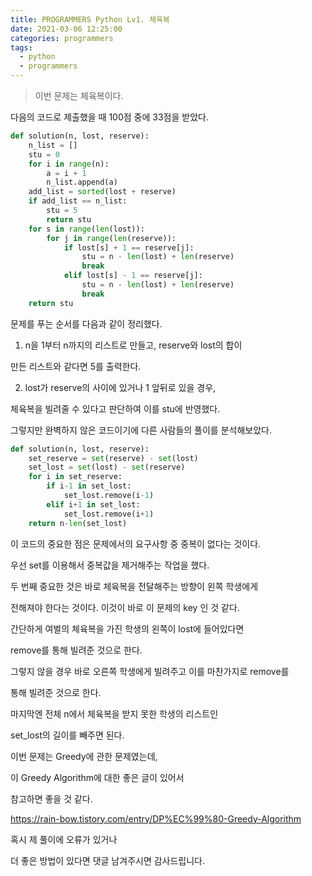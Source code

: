 ```yaml
---
title: PROGRAMMERS Python Lv1. 체육복
date: 2021-03-06 12:25:00
categories: programmers
tags:
  - python
  - programmers
---
```


>이번 문제는 체육복이다.

다음의 코드로 제출했을 때 100점 중에 33점을 받았다.

~~~python
def solution(n, lost, reserve):
    n_list = []
    stu = 0
    for i in range(n):
        a = i + 1
        n_list.append(a)
    add_list = sorted(lost + reserve)
    if add_list == n_list:
        stu = 5
        return stu
    for s in range(len(lost)):
        for j in range(len(reserve)):
            if lost[s] + 1 == reserve[j]:
                stu = n - len(lost) + len(reserve)
                break
            elif lost[s] - 1 == reserve[j]:
                stu = n - len(lost) + len(reserve)
                break
    return stu

~~~

문제를 푸는 순서를 다음과 같이 정리했다.

1. n을 1부터 n까지의 리스트로 만들고, reserve와 lost의 합이

만든 리스트와 같다면 5를 출력한다.

2. lost가 reserve의 사이에 있거나 1 앞뒤로 있을 경우,

체육복을 빌려줄 수 있다고 판단하여 이를 stu에 반영했다.

그렇지만 완벽하지 않은 코드이기에 다른 사람들의 풀이를 분석해보았다.

~~~python
def solution(n, lost, reserve):
    set_reserve = set(reserve) - set(lost)
    set_lost = set(lost) - set(reserve)
    for i in set_reserve:
        if i-1 in set_lost:
            set_lost.remove(i-1)
        elif i+1 in set_lost:
            set_lost.remove(i+1)
    return n-len(set_lost)
~~~

이 코드의 중요한 점은 문제에서의 요구사항 중 중복이 없다는 것이다.

우선 set를 이용해서 중복값을 제거해주는 작업을 했다.

두 번째 중요한 것은 바로 체육복을 전달해주는 방향이 왼쪽 학생에게

전해져야 한다는 것이다. 이것이 바로 이 문제의 key 인 것 같다.

간단하게 여벌의 체육복을 가진 학생의 왼쪽이 lost에 들어있다면

remove를 통해 빌려준 것으로 한다.

그렇지 않을 경우 바로 오른쪽 학생에게 빌려주고 이를 마찬가지로 remove를

통해 빌려준 것으로 한다.

마지막엔 전체 n에서 체육복을 받지 못한 학생의 리스트인

set_lost의 길이를 빼주면 된다.

이번 문제는 Greedy에 관한 문제였는데,

이 Greedy Algorithm에 대한 좋은 글이 있어서

참고하면 좋을 것 같다.

https://rain-bow.tistory.com/entry/DP%EC%99%80-Greedy-Algorithm


혹시 제 풀이에 오류가 있거나

더 좋은 방법이 있다면 댓글 남겨주시면 감사드립니다.
